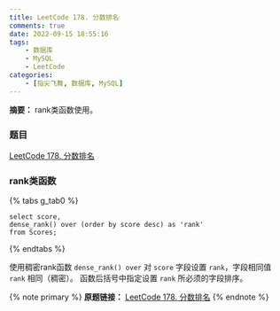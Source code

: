 ```yaml
---
title: LeetCode 178. 分数排名
comments: true
date: 2022-09-15 18:55:16
tags:
    - 数据库
    - MySQL
    - LeetCode
categories:
    - [指尖飞舞, 数据库, MySQL]
---
```

__摘要：__
rank类函数使用。
<!-- more -->


### 题目
[LeetCode 178. 分数排名](https://leetcode.cn/problems/rank-scores/)

### rank类函数
{% tabs g_tab0 %}
<!-- tab MySQL -->
```MySQL
select score,
dense_rank() over (order by score desc) as 'rank'
from Scores;
```
<!-- endtab -->
{% endtabs %}

使用稠密rank函数 `dense_rank() over` 对 `score` 字段设置 `rank`，字段相同值 `rank` 相同（稠密）。
函数后括号中指定设置 `rank` 所必须的字段排序。


{% note primary %}
__原题链接：__ [LeetCode 178. 分数排名](https://leetcode.cn/problems/rank-scores/)
{% endnote %}